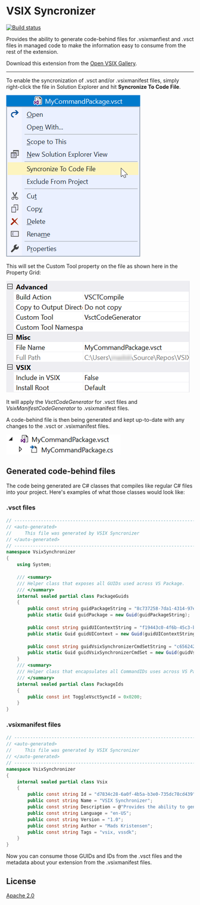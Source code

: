 # VSIX Syncronizer

[![Build status](https://ci.appveyor.com/api/projects/status/phmno0fpmcijlir3?svg=true)](https://ci.appveyor.com/project/madskristensen/vsixsynchronizer)

Provides the ability to generate code-behind files for .vsixmanfiest and .vsct files in managed code to make the information easy to consume from the rest of the extension.

Download this extension from the [Open VSIX Gallery](http://vsixgallery.com/extension/d7834c28-6a0f-4b5a-b3e0-735dc78cd439/).

---------------------------------------

To enable the syncronization of .vsct and/or .vsixmanifest files, simply right-click the file in Solution Explorer and hit **Syncronize To Code File**.

![Context menu](art/context-menu.png)

This will set the Custom Tool property on the file as shown here in the Property Grid:

![Property Grid](art/property-grid.png)

It will apply the *VsctCodeGenerator* for .vsct files and *VsixManifestCodeGenerator* to .vsixmanifest files.

A code-behind file is then being generated and kept up-to-date with any changes to the .vsct or .vsixmanifest files.

![Code Behind](art/code-behind.png)

## Generated code-behind files 
The code being generated are C# classes that compiles like regular C# files into your project. Here's examples of what those classes would look like:

### .vsct files

```c# 
// ------------------------------------------------------------------------------
// <auto-generated>
//     This file was generated by VSIX Syncronizer
// </auto-generated>
// ------------------------------------------------------------------------------
namespace VsixSynchronizer
{
    using System;
    
    /// <summary>
    /// Helper class that exposes all GUIDs used across VS Package.
    /// </summary>
    internal sealed partial class PackageGuids
    {
        public const string guidPackageString = "8c737258-7da1-4314-97e9-cb61f7cf8d22";
        public static Guid guidPackage = new Guid(guidPackageString);

        public const string guidUIContextString = "f19443c0-4f6b-45c3-bea5-80c1f8a538dd";
        public static Guid guidUIContext = new Guid(guidUIContextString);

        public const string guidVsixSynchronizerCmdSetString = "c6562423-a610-432a-8efa-ca46df10ddd6";
        public static Guid guidVsixSynchronizerCmdSet = new Guid(guidVsixSynchronizerCmdSetString);
    }
    /// <summary>
    /// Helper class that encapsulates all CommandIDs uses across VS Package.
    /// </summary>
    internal sealed partial class PackageIds
    {
        public const int ToggleVsctSyncId = 0x0200;
    }
}
```

### .vsixmanifest files

```c#
// ------------------------------------------------------------------------------
// <auto-generated>
//     This file was generated by VSIX Syncronizer
// </auto-generated>
// ------------------------------------------------------------------------------
namespace VsixSynchronizer
{
    internal sealed partial class Vsix
    {
        public const string Id = "d7834c28-6a0f-4b5a-b3e0-735dc78cd439";
        public const string Name = "VSIX Synchronizer";
        public const string Description = @"Provides the ability to generate code-behind files for .vsixmanfiest and .vsct files in managed code to make the information easy to consume from the rest of the extension.";
        public const string Language = "en-US";
        public const string Version = "1.0";
        public const string Author = "Mads Kristensen";
        public const string Tags = "vsix, vssdk";
    }
}
```

Now you can consume those GUIDs and IDs from the .vsct files and the metadata about your extension from the .vsixmanifest files.

## License
[Apache 2.0](LICENSE)